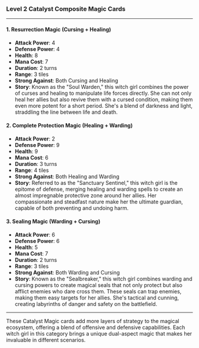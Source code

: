 ### Level 2 Catalyst Composite Magic Cards

---

#### 1. Resurrection Magic (Cursing + Healing)

- **Attack Power**: 4
- **Defense Power**: 4
- **Health**: 8
- **Mana Cost**: 7
- **Duration**: 2 turns
- **Range**: 3 tiles
- **Strong Against**: Both Cursing and Healing
- **Story**: Known as the "Soul Warden," this witch girl combines the power of curses and healing to manipulate life forces directly. She can not only heal her allies but also revive them with a cursed condition, making them even more potent for a short period. She's a blend of darkness and light, straddling the line between life and death.

#### 2. Complete Protection Magic (Healing + Warding)

- **Attack Power**: 2
- **Defense Power**: 9
- **Health**: 9
- **Mana Cost**: 6
- **Duration**: 3 turns
- **Range**: 4 tiles
- **Strong Against**: Both Healing and Warding
- **Story**: Referred to as the "Sanctuary Sentinel," this witch girl is the epitome of defense, merging healing and warding spells to create an almost impregnable protective zone around her allies. Her compassionate and steadfast nature make her the ultimate guardian, capable of both preventing and undoing harm.

#### 3. Sealing Magic (Warding + Cursing)

- **Attack Power**: 6
- **Defense Power**: 6
- **Health**: 5
- **Mana Cost**: 7
- **Duration**: 2 turns
- **Range**: 3 tiles
- **Strong Against**: Both Warding and Cursing
- **Story**: Known as the "Sealbreaker," this witch girl combines warding and cursing powers to create magical seals that not only protect but also afflict enemies who dare cross them. These seals can trap enemies, making them easy targets for her allies. She's tactical and cunning, creating labyrinths of danger and safety on the battlefield.

---

These Catalyst Magic cards add more layers of strategy to the magical ecosystem, offering a blend of offensive and defensive capabilities. Each witch girl in this category brings a unique dual-aspect magic that makes her invaluable in different scenarios.